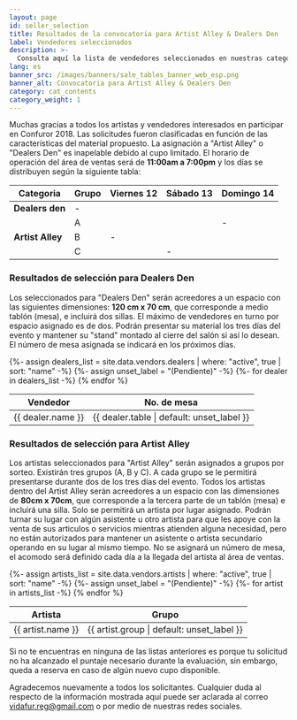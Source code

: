 ```yaml
---
layout: page
id: seller_selection
title: Resultados de la convocatoria para Artist Alley & Dealers Den
label: Vendedores seleccionados
description: >-
  Consulta aquí la lista de vendedores seleccionados en nuestras categorías de Artist Alley y Dealers Den.
lang: es
banner_src: /images/banners/sale_tables_banner_web_esp.png
banner_alt: Convocatoria para Artist Alley & Dealers Den
category: cat_contents
category_weight: 1
---
```


Muchas gracias a todos los artistas y vendedores interesados en participar en Confuror 2018. Las solicitudes fueron clasificadas en función de las características del material propuesto. La asignación a "Artist Alley" o "Dealers Den" es inapelable debido al cupo limitado. El horario de operación del área de ventas será de **11:00am a 7:00pm** y los días se distribuyen según la siguiente tabla:

<div class="vendors-table__wrapper">
  <table class="vendors-table--schedule">
    <thead>
      <tr>
        <th>Categoria</th>
        <th>Grupo</th>
        <th>Viernes 12</th>
        <th>Sábado 13</th>
        <th>Domingo 14</th>
      </tr>
    </thead>
    <tbody>
      <tr>
        <td><b>Dealers den</b></td>
        <td>-</td>
        <td><i class="fa fa-check" aria-hidden="true"></i></td>
        <td><i class="fa fa-check" aria-hidden="true"></i></td>
        <td><i class="fa fa-check" aria-hidden="true"></i></td>
      </tr>
      <tr>
        <td rowspan="3"><b>Artist Alley</b></td>
        <td>A</td>
        <td><i class="fa fa-check" aria-hidden="true"></i></td>
        <td><i class="fa fa-check" aria-hidden="true"></i></td>
        <td>-</td>
      </tr>
      <tr>
        <td>B</td>
        <td>-</td>
        <td><i class="fa fa-check" aria-hidden="true"></i></td>
        <td><i class="fa fa-check" aria-hidden="true"></i></td>
      </tr>
      <tr>
        <td>C</td>
        <td><i class="fa fa-check" aria-hidden="true"></i></td>
        <td>-</td>
        <td><i class="fa fa-check" aria-hidden="true"></i></td>
      </tr>
    </tbody>
  </table>
</div>

### Resultados de selección para Dealers Den

Los seleccionados para "Dealers Den" serán acreedores a un espacio con las siguientes dimensiones: **120 cm x 70 cm**, que corresponde a medio tablón (mesa), e incluirá dos sillas. El máximo de vendedores en turno por espacio asignado es de dos. Podrán presentar su material los tres días del evento y mantener su "stand" montado al cierre del salón si así lo desean. El número de mesa asignada se indicará en los próximos días.

<div class="vendors-table__wrapper">
  <table class="vendors-table--dealers-den">
    <thead>
      <tr>
        <th>Vendedor</th>
        <th>No. de mesa</th>
      </tr>
    </thead>
    <tbody>
      {%- assign dealers_list = site.data.vendors.dealers | where: "active", true | sort: "name" -%}
      {%- assign unset_label = "(Pendiente)" -%}
      {%- for dealer in dealers_list -%}
      <tr>
        <td>{{ dealer.name }}</td>
        <td>{{ dealer.table | default: unset_label }}</td>
      </tr>
      {% endfor %}
    </tbody>
  </table>
</div>

### Resultados de selección para Artist Alley

Los artistas seleccionados para "Artist Alley" serán asignados a grupos por sorteo. Existirán tres grupos (A, B y C). A cada grupo se le permitirá presentarse durante dos de los tres días del evento. Todos los artistas dentro del Artist Alley serán acreedores a un espacio con las dimensiones de **80cm x 70cm**, que corresponde a la tercera parte de un tablón (mesa) e incluirá una silla. Solo se permitirá un artista por lugar asignado. Podrán turnar su lugar con algún asistente u otro artista para que les apoye con la venta de sus articulos o servicios mientras atienden alguna necesidad, pero no están autorizados para mantener un asistente o artista secundario operando en su lugar al mismo tiempo. No se asignará un número de mesa, el acomodo será definido cada día a la llegada del artista al área de ventas.

<div class="vendors-table__wrapper">
  <table class="vendors-table--artist-alley">
    <thead>
      <tr>
        <th>Artista</th>
        <th>Grupo</th>
      </tr>
    </thead>
    <tbody>
      {%- assign artists_list = site.data.vendors.artists | where: "active", true | sort: "name" -%}
      {%- assign unset_label = "(Pendiente)" -%}
      {%- for artist in artists_list -%}
      <tr>
        <td>{{ artist.name }}</td>
        <td>{{ artist.group | default: unset_label }}</td>
      </tr>
      {% endfor %}
    </tbody>
  </table>
</div>


Si no te encuentras en ninguna de las listas anteriores es porque tu solicitud no ha alcanzado el puntaje necesario durante la evaluación, sin embargo, queda a reserva en caso de algún nuevo cupo disponible.

Agradecemos nuevamente a todos los solicitantes. Cualquier duda al respecto de la información mostrada aquí puede ser aclarada al correo [vidafur.reg@gmail.com](mailto:vidafur.reg@gmail.com) o por medio de nuestras redes sociales.